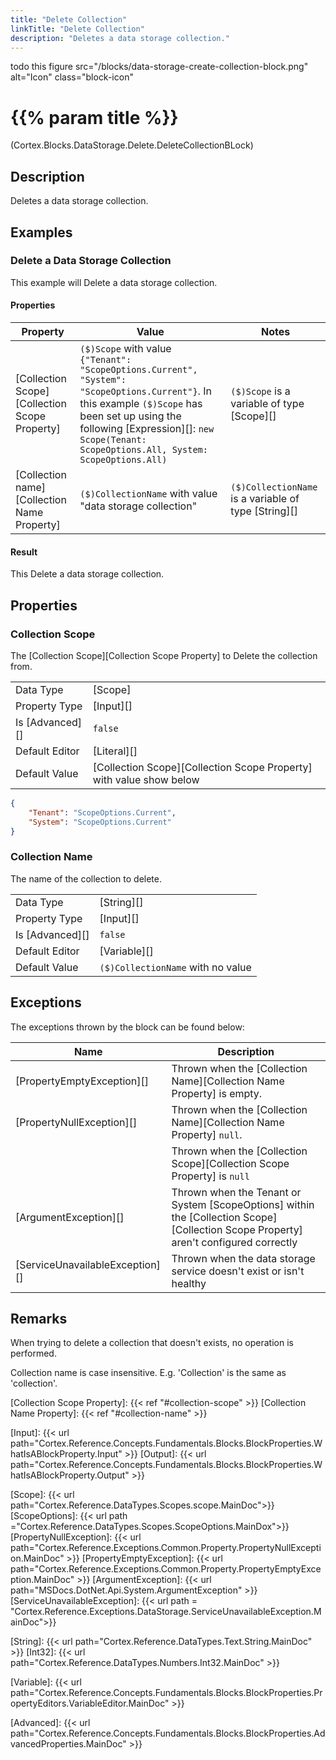 ```yaml
---
title: "Delete Collection"
linkTitle: "Delete Collection"
description: "Deletes a data storage collection."
---
```

todo this
figure src="/blocks/data-storage-create-collection-block.png" alt="Icon" class="block-icon"

# {{% param title %}}

<p class="namespace">(Cortex.Blocks.DataStorage.Delete.DeleteCollectionBLock)</p>

## Description

Deletes a data storage collection.

## Examples

### Delete a Data Storage Collection

This example will Delete a data storage collection.

#### Properties

| Property           | Value                     | Notes                                    |
|--------------------|---------------------------|------------------------------------------|
| [Collection Scope][Collection Scope Property] | `($)Scope` with value `{"Tenant": "ScopeOptions.Current", "System": "ScopeOptions.Current"}`. In this example `($)Scope` has been set up using the following [Expression][]: `new Scope(Tenant: ScopeOptions.All, System: ScopeOptions.All)`| `($)Scope` is a variable of type [Scope][] |
| [Collection name][Collection Name Property] | `($)CollectionName` with value "data storage collection" | `($)CollectionName` is a variable of type [String][] |

#### Result

This Delete a data storage collection.

## Properties

### Collection Scope

The [Collection Scope][Collection Scope Property] to Delete the collection from.
  
| | | 
|--------------------|---------------------------|
| Data Type | [Scope] |
| Property Type | [Input][] |
| Is [Advanced][] | `false` |
| Default Editor | [Literal][] |
| Default Value | [Collection Scope][Collection Scope Property] with value show below |

```json
{
    "Tenant": "ScopeOptions.Current",
    "System": "ScopeOptions.Current"
}

```

### Collection Name

The name of the collection to delete.

| | |
|--------------------|---------------------------|
| Data Type | [String][] |
| Property Type | [Input][] |
| Is [Advanced][] | `false` |
| Default Editor | [Variable][] |
| Default Value | `($)CollectionName` with no value |

## Exceptions

The exceptions thrown by the block can be found below:

| Name     | Description |
|----------|----------|
| [PropertyEmptyException][] | Thrown when the [Collection Name][Collection Name Property] is empty.|
| [PropertyNullException][] | Thrown when the [Collection Name][Collection Name Property] `null`. |
| | Thrown when the [Collection Scope][Collection Scope Property] is `null` |
| [ArgumentException][] | Thrown when the Tenant or System [ScopeOptions] within the [Collection Scope][Collection Scope Property] aren't configured correctly |
| [ServiceUnavailableException][] | Thrown when the data storage service doesn't exist or isn't healthy |

## Remarks

When trying to delete a collection that doesn't exists, no operation is performed.

Collection name is case insensitive. E.g. 'Collection' is the same as 'collection'.

[Collection Scope Property]: {{< ref "#collection-scope" >}}
[Collection Name Property]: {{< ref "#collection-name" >}}

[Input]: {{< url path="Cortex.Reference.Concepts.Fundamentals.Blocks.BlockProperties.WhatIsABlockProperty.Input" >}}
[Output]: {{< url path="Cortex.Reference.Concepts.Fundamentals.Blocks.BlockProperties.WhatIsABlockProperty.Output" >}}

[Scope]: {{< url path="Cortex.Reference.DataTypes.Scopes.scope.MainDoc">}}
[ScopeOptions]: {{< url path ="Cortex.Reference.DataTypes.Scopes.ScopeOptions.MainDox">}}
[PropertyNullException]: {{< url path="Cortex.Reference.Exceptions.Common.Property.PropertyNullException.MainDoc" >}}
[PropertyEmptyException]: {{< url path="Cortex.Reference.Exceptions.Common.Property.PropertyEmptyException.MainDoc" >}}
[ArgumentException]: {{< url path="MSDocs.DotNet.Api.System.ArgumentException" >}}
[ServiceUnavailableException]: {{< url path = "Cortex.Reference.Exceptions.DataStorage.ServiceUnavailableException.MainDoc">}}

[String]: {{< url path="Cortex.Reference.DataTypes.Text.String.MainDoc" >}}
[Int32]: {{< url path="Cortex.Reference.DataTypes.Numbers.Int32.MainDoc" >}}

[Variable]: {{< url path="Cortex.Reference.Concepts.Fundamentals.Blocks.BlockProperties.PropertyEditors.VariableEditor.MainDoc" >}}

[Advanced]: {{< url path="Cortex.Reference.Concepts.Fundamentals.Blocks.BlockProperties.AdvancedProperties.MainDoc" >}}
